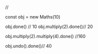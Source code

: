 // 




const obj =  new Maths(10)


obj.done() // 10
obj.multiply(2).done()// 20

obj.multiply(2).multiply(4).done() //160


obj.undo().done()// 40